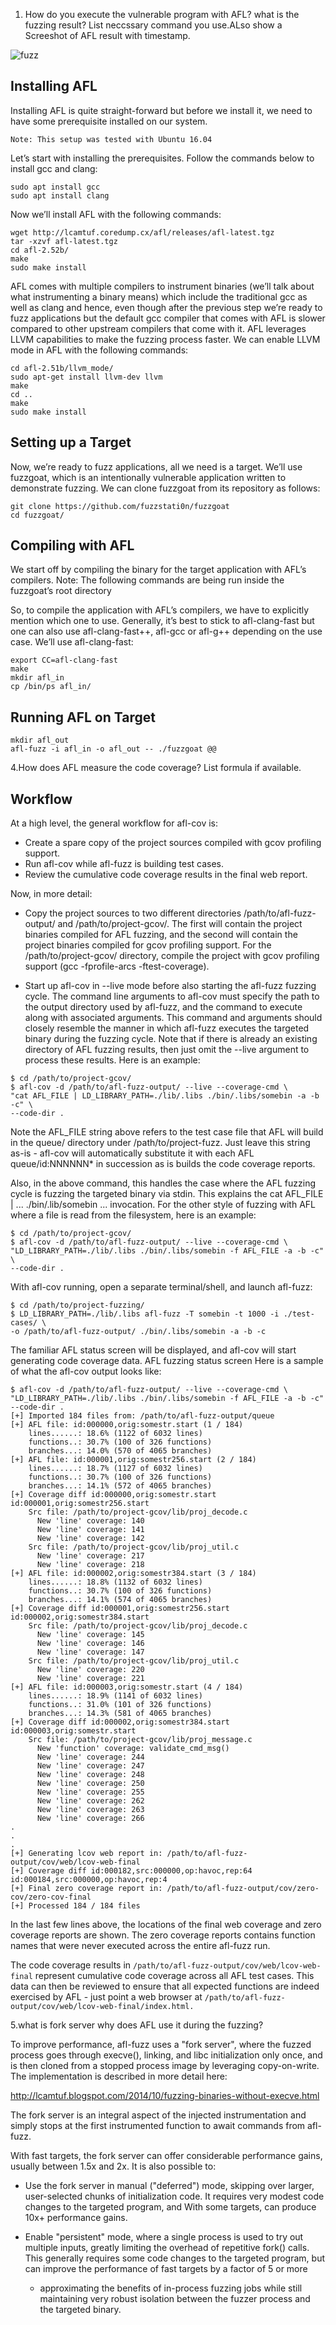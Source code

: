 

1. How do you execute the vulnerable program with AFL? what is the fuzzing result? List neccssary command you use.ALso show a Screeshot of AFL result with timestamp.

![fuzz](https://user-images.githubusercontent.com/89963356/143688444-8357c3b2-5559-4dc2-8014-43e18fdc80ba.png)

## Installing AFL

Installing AFL is quite straight-forward but before we install it, we need to have some prerequisite installed on our system.

    Note: This setup was tested with Ubuntu 16.04

Let’s start with installing the prerequisites. Follow the commands below to install gcc and clang:
```
sudo apt install gcc
sudo apt install clang
```
Now we’ll install AFL with the following commands:
```
wget http://lcamtuf.coredump.cx/afl/releases/afl-latest.tgz
tar -xzvf afl-latest.tgz
cd afl-2.52b/
make
sudo make install
```
AFL comes with multiple compilers to instrument binaries (we’ll talk about what instrumenting a binary means) which include the traditional gcc as well as clang and hence, even though after the previous step we’re ready to fuzz applications but the default gcc compiler that comes with AFL is slower compared to other upstream compilers that come with it. AFL leverages LLVM capabilities to make the fuzzing process faster. We can enable LLVM mode in AFL with the following commands:
```
cd afl-2.51b/llvm_mode/
sudo apt-get install llvm-dev llvm
make
cd ..
make
sudo make install
```
## Setting up a Target

Now, we’re ready to fuzz applications, all we need is a target. We’ll use fuzzgoat, which is an intentionally vulnerable application written to demonstrate fuzzing. We can clone fuzzgoat from its repository as follows:
```
git clone https://github.com/fuzzstati0n/fuzzgoat
cd fuzzgoat/
```
## Compiling with AFL

We start off by compiling the binary for the target application with AFL’s compilers. 
    Note: The following commands are being run inside the fuzzgoat’s root directory

So, to compile the application with AFL’s compilers, we have to explicitly mention which one to use. Generally, it’s best to stick to afl-clang-fast but one can also use afl-clang-fast++, afl-gcc or afl-g++ depending on the use case. We’ll use afl-clang-fast:
```
export CC=afl-clang-fast
make
mkdir afl_in
cp /bin/ps afl_in/
```
## Running AFL on Target
```
mkdir afl_out
afl-fuzz -i afl_in -o afl_out -- ./fuzzgoat @@
```

4.How does AFL measure the code coverage? List formula if available.

## Workflow
At a high level, the general workflow for afl-cov is:

   - Create a spare copy of the project sources compiled with gcov profiling support.
   - Run afl-cov while afl-fuzz is building test cases.
   - Review the cumulative code coverage results in the final web report.

Now, in more detail:

- Copy the project sources to two different directories /path/to/afl-fuzz-output/ and /path/to/project-gcov/. The first will contain the project binaries compiled for AFL fuzzing, and the second will contain the project binaries compiled for gcov profiling support. For the /path/to/project-gcov/ directory, compile the project with gcov profiling support (gcc -fprofile-arcs -ftest-coverage).

- Start up afl-cov in --live mode before also starting the afl-fuzz fuzzing cycle. The command line arguments to afl-cov must specify the path to the output directory used by afl-fuzz, and the command to execute along with associated arguments. This command and arguments should closely resemble the manner in which afl-fuzz executes the targeted binary during the fuzzing cycle. Note that if there is already an existing directory of AFL fuzzing results, then just omit the --live argument to process these results. Here is an example:
```
$ cd /path/to/project-gcov/
$ afl-cov -d /path/to/afl-fuzz-output/ --live --coverage-cmd \
"cat AFL_FILE | LD_LIBRARY_PATH=./lib/.libs ./bin/.libs/somebin -a -b -c" \
--code-dir .
```
Note the AFL_FILE string above refers to the test case file that AFL will build in the queue/ directory under /path/to/project-fuzz. Just leave this string as-is - afl-cov will automatically substitute it with each AFL queue/id:NNNNNN* in succession as is builds the code coverage reports.

Also, in the above command, this handles the case where the AFL fuzzing cycle is fuzzing the targeted binary via stdin. This explains the cat AFL_FILE | ... ./bin/.lib/somebin ... invocation. For the other style of fuzzing with AFL where a file is read from the filesystem, here is an example:
```
$ cd /path/to/project-gcov/
$ afl-cov -d /path/to/afl-fuzz-output/ --live --coverage-cmd \
"LD_LIBRARY_PATH=./lib/.libs ./bin/.libs/somebin -f AFL_FILE -a -b -c" \
--code-dir .
```
With afl-cov running, open a separate terminal/shell, and launch afl-fuzz:
```
$ cd /path/to/project-fuzzing/
$ LD_LIBRARY_PATH=./lib/.libs afl-fuzz -T somebin -t 1000 -i ./test-cases/ \
-o /path/to/afl-fuzz-output/ ./bin/.libs/somebin -a -b -c
```
The familiar AFL status screen will be displayed, and afl-cov will start generating code coverage data. AFL fuzzing status screen Here is a sample of what the afl-cov output looks like:
```
$ afl-cov -d /path/to/afl-fuzz-output/ --live --coverage-cmd \
"LD_LIBRARY_PATH=./lib/.libs ./bin/.libs/somebin -f AFL_FILE -a -b -c" --code-dir .
[+] Imported 184 files from: /path/to/afl-fuzz-output/queue
[+] AFL file: id:000000,orig:somestr.start (1 / 184)
    lines......: 18.6% (1122 of 6032 lines)
    functions..: 30.7% (100 of 326 functions)
    branches...: 14.0% (570 of 4065 branches)
[+] AFL file: id:000001,orig:somestr256.start (2 / 184)
    lines......: 18.7% (1127 of 6032 lines)
    functions..: 30.7% (100 of 326 functions)
    branches...: 14.1% (572 of 4065 branches)
[+] Coverage diff id:000000,orig:somestr.start id:000001,orig:somestr256.start
    Src file: /path/to/project-gcov/lib/proj_decode.c
      New 'line' coverage: 140
      New 'line' coverage: 141
      New 'line' coverage: 142
    Src file: /path/to/project-gcov/lib/proj_util.c
      New 'line' coverage: 217
      New 'line' coverage: 218
[+] AFL file: id:000002,orig:somestr384.start (3 / 184)
    lines......: 18.8% (1132 of 6032 lines)
    functions..: 30.7% (100 of 326 functions)
    branches...: 14.1% (574 of 4065 branches)
[+] Coverage diff id:000001,orig:somestr256.start id:000002,orig:somestr384.start
    Src file: /path/to/project-gcov/lib/proj_decode.c
      New 'line' coverage: 145
      New 'line' coverage: 146
      New 'line' coverage: 147
    Src file: /path/to/project-gcov/lib/proj_util.c
      New 'line' coverage: 220
      New 'line' coverage: 221
[+] AFL file: id:000003,orig:somestr.start (4 / 184)
    lines......: 18.9% (1141 of 6032 lines)
    functions..: 31.0% (101 of 326 functions)
    branches...: 14.3% (581 of 4065 branches)
[+] Coverage diff id:000002,orig:somestr384.start id:000003,orig:somestr.start
    Src file: /path/to/project-gcov/lib/proj_message.c
      New 'function' coverage: validate_cmd_msg()
      New 'line' coverage: 244
      New 'line' coverage: 247
      New 'line' coverage: 248
      New 'line' coverage: 250
      New 'line' coverage: 255
      New 'line' coverage: 262
      New 'line' coverage: 263
      New 'line' coverage: 266
.
.
.
[+] Generating lcov web report in: /path/to/afl-fuzz-output/cov/web/lcov-web-final
[+] Coverage diff id:000182,src:000000,op:havoc,rep:64 id:000184,src:000000,op:havoc,rep:4
[+] Final zero coverage report in: /path/to/afl-fuzz-output/cov/zero-cov/zero-cov-final
[+] Processed 184 / 184 files
```
In the last few lines above, the locations of the final web coverage and zero coverage reports are shown. The zero coverage reports contains function names that were never executed across the entire afl-fuzz run.

The code coverage results in `/path/to/afl-fuzz-output/cov/web/lcov-web-final` represent cumulative code coverage across all AFL test cases. This data can then be reviewed to ensure that all expected functions are indeed exercised by AFL - just point a web browser at `/path/to/afl-fuzz-output/cov/web/lcov-web-final/index.html.`

5.what is fork server why does AFL use it during the fuzzing?


To improve performance, afl-fuzz uses a "fork server", where the fuzzed process
goes through execve(), linking, and libc initialization only once, and is then
cloned from a stopped process image by leveraging copy-on-write. The
implementation is described in more detail here:

  http://lcamtuf.blogspot.com/2014/10/fuzzing-binaries-without-execve.html

The fork server is an integral aspect of the injected instrumentation and
simply stops at the first instrumented function to await commands from
afl-fuzz.

With fast targets, the fork server can offer considerable performance gains,
usually between 1.5x and 2x. It is also possible to:

  - Use the fork server in manual ("deferred") mode, skipping over larger,
    user-selected chunks of initialization code. It requires very modest
    code changes to the targeted program, and With some targets, can
    produce 10x+ performance gains.

  - Enable "persistent" mode, where a single process is used to try out
    multiple inputs, greatly limiting the overhead of repetitive fork()
    calls. This generally requires some code changes to the targeted program,
    but can improve the performance of fast targets by a factor of 5 or more
    - approximating the benefits of in-process fuzzing jobs while still
    maintaining very robust isolation between the fuzzer process and the
    targeted binary.
